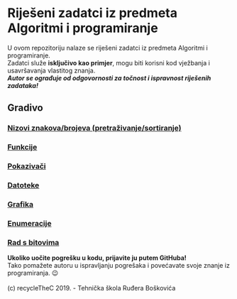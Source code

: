 # Riješeni zadatci iz predmeta Algoritmi i programiranje

U ovom repozitoriju nalaze se riješeni zadatci iz predmeta Algoritmi i programiranje.\
Zadatci služe **isključivo kao primjer**, mogu biti korisni kod vježbanja i usavršavanja vlastitog znanja.\
_**Autor se ograđuje od odgovornosti za točnost i ispravnost riješenih zadataka!**_

## Gradivo

### [Nizovi znakova/brojeva (pretraživanje/sortiranje)](nizovi/)
### [Funkcije](funkcije/)
### [Pokazivači](funkcije/funkcije_pokazivaci)
### [Datoteke](datoteke/)
### [Grafika](grafika/)
### [Enumeracije](enumeracija/)
### [Rad s bitovima](bitovi/)

**Ukoliko uočite pogrešku u kodu, prijavite ju putem GitHuba!**\
Tako pomažete autoru u ispravljanju pogrešaka i povećavate svoje znanje iz programiranja. :wink:\
<br>
(c) recycleTheC 2019. - Tehnička škola Ruđera Boškovića
